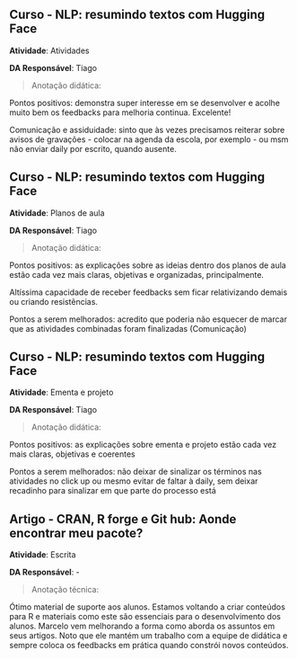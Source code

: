 
## __Curso - NLP: resumindo textos com Hugging Face__

**Atividade**: Atividades

**DA Responsável**: Tiago


> Anotação didática:

Pontos positivos: demonstra super interesse em se desenvolver e acolhe muito bem os feedbacks para melhoria continua. Excelente!

Comunicação e assiduidade: sinto que às vezes precisamos reiterar sobre avisos de gravações - colocar na agenda da escola, por exemplo - ou msm não enviar daily por escrito, quando ausente. 



## __Curso - NLP: resumindo textos com Hugging Face__

**Atividade**: Planos de aula

**DA Responsável**: Tiago


> Anotação didática:

Pontos positivos: as explicações sobre as ideias dentro dos planos de aula estão cada vez mais claras, objetivas e organizadas, principalmente. 

Altíssima capacidade de receber feedbacks sem ficar relativizando demais ou criando resistências.

Pontos a serem melhorados: acredito que poderia não esquecer de marcar que as atividades combinadas foram finalizadas (Comunicação)



## __Curso - NLP: resumindo textos com Hugging Face__

**Atividade**: Ementa e projeto

**DA Responsável**: Tiago


> Anotação didática:

Pontos positivos: as explicações sobre ementa e projeto estão cada vez mais claras, objetivas e coerentes

Pontos a serem melhorados: não deixar de sinalizar os términos nas atividades no click up ou mesmo evitar de faltar à daily, sem deixar recadinho para sinalizar em que parte do processo está



## __Artigo - CRAN, R forge e Git hub: Aonde encontrar meu pacote?__

**Atividade**: Escrita

**DA Responsável**: -


> Anotação técnica:

Ótimo material de suporte aos alunos. Estamos voltando a criar conteúdos para R e materiais como este são essenciais para o desenvolvimento dos alunos. Marcelo vem melhorando a forma como aborda os assuntos em seus artigos. Noto que ele mantém um trabalho com a equipe de didática e sempre coloca os feedbacks em prática quando constrói novos conteúdos.


